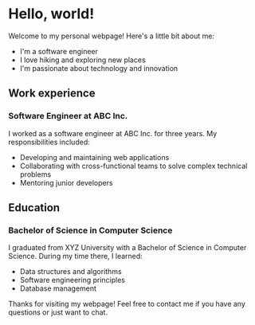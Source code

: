# Hello, world!

Welcome to my personal webpage! Here's a little bit about me:

- I'm a software engineer
- I love hiking and exploring new places
- I'm passionate about technology and innovation

## Work experience

### Software Engineer at ABC Inc.

I worked as a software engineer at ABC Inc. for three years. My responsibilities included:

- Developing and maintaining web applications
- Collaborating with cross-functional teams to solve complex technical problems
- Mentoring junior developers

## Education

### Bachelor of Science in Computer Science

I graduated from XYZ University with a Bachelor of Science in Computer Science. During my time there, I learned:

- Data structures and algorithms
- Software engineering principles
- Database management

Thanks for visiting my webpage! Feel free to contact me if you have any questions or just want to chat.
